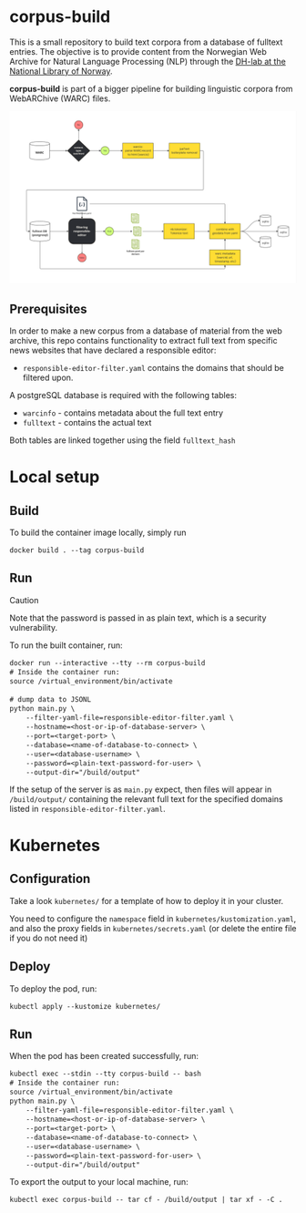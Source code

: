 # corpus-build

This is a small repository to build text corpora from a database of fulltext entries. The objective is to provide content from the Norwegian Web Archive for Natural Language Processing (NLP) through the [DH-lab at the National Library of Norway](https://www.nb.no/dh-lab/).

**corpus-build** is part of a bigger pipeline for building linguistic corpora from WebARChive (WARC) files.

![A flow chart illustrating the process from WARC-records to tokenised corpora.](./image/warc2corpus.svg)

## Prerequisites

In order to make a new corpus from a database of material from the web archive, this repo contains functionality to extract full text from specific news websites that have declared a responsible editor:
- `responsible-editor-filter.yaml` contains the domains that should be filtered upon.

A postgreSQL database is required with the following tables:
- `warcinfo` - contains metadata about the full text entry
- `fulltext` - contains the actual text

Both tables are linked together using the field `fulltext_hash`

# Local setup

## Build

To build the container image locally, simply run
```shell
docker build . --tag corpus-build
```

## Run

> [!CAUTION]
> Note that the password is passed in as plain text, which is a security vulnerability.

To run the built container, run:

```shell
docker run --interactive --tty --rm corpus-build
# Inside the container run:
source /virtual_environment/bin/activate

# dump data to JSONL
python main.py \
    --filter-yaml-file=responsible-editor-filter.yaml \
    --hostname=<host-or-ip-of-database-server> \
    --port=<target-port> \
    --database=<name-of-database-to-connect> \
    --user=<database-username> \
    --password=<plain-text-password-for-user> \
    --output-dir="/build/output"
```

If the setup of the server is as `main.py` expect, then files will appear in
`/build/output/` containing the relevant full text for the specified domains
listed in `responsible-editor-filter.yaml`.

# Kubernetes

## Configuration

Take a look `kubernetes/` for a template of how to deploy it in your cluster.

You need to configure the `namespace` field in `kubernetes/kustomization.yaml`,
and also the proxy fields in `kubernetes/secrets.yaml` (or delete the entire
file if you do not need it)

## Deploy

To deploy the pod, run:

```shell
kubectl apply --kustomize kubernetes/
```

## Run

When the pod has been created successfully, run:

```shell
kubectl exec --stdin --tty corpus-build -- bash
# Inside the container run:
source /virtual_environment/bin/activate
python main.py \
    --filter-yaml-file=responsible-editor-filter.yaml \
    --hostname=<host-or-ip-of-database-server> \
    --port=<target-port> \
    --database=<name-of-database-to-connect> \
    --user=<database-username> \
    --password=<plain-text-password-for-user> \
    --output-dir="/build/output"
```

To export the output to your local machine, run:

```shell
kubectl exec corpus-build -- tar cf - /build/output | tar xf - -C .
```
